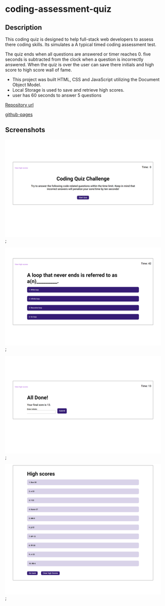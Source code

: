 # coding-assessment-quiz

## Description

This coding quiz is designed to help full-stack web developers to assess there coding skills. Its simulates a A typical timed coding assessment test.

The quiz ends when all questions are answered or timer reaches 0. five seconds is subtracted from the clock when a question is incorrectly answered. When the quiz is over the user can save there initials and high score to high score wall of fame.

- This project was built HTML, CSS and JavaScript utilizing the Document Object Model.
- Local Storage is used to save and retrieve high scores.
- user has 60 seconds to answer 5 questions

[Repository url](https://github.com/DexterDick/coding-assessment-quiz/)

[github-pages](https://dexterdick.github.io/coding-assessment-quiz/)

## Screenshots

![Start screen](./assets/images/quiz-1.png);

![Question screen](./assets/images/quiz-2.png);

![Done screen](./assets/images/quiz-3.png);

![high score screen](./assets/images/quiz-4.png);
